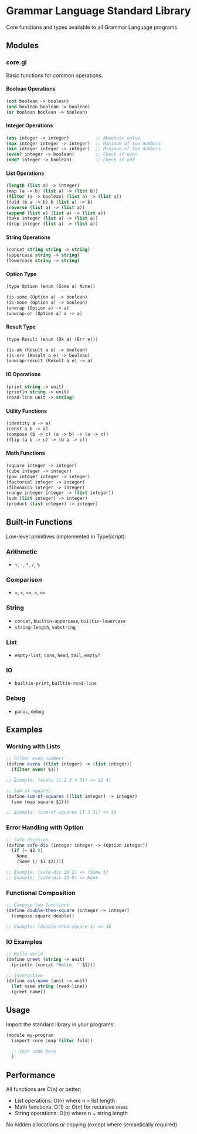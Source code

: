 # Grammar Language Standard Library

Core functions and types available to all Grammar Language programs.

## Modules

### core.gl

Basic functions for common operations.

#### Boolean Operations

```scheme
(not boolean -> boolean)
(and boolean boolean -> boolean)
(or boolean boolean -> boolean)
```

#### Integer Operations

```scheme
(abs integer -> integer)          ;; Absolute value
(max integer integer -> integer)  ;; Maximum of two numbers
(min integer integer -> integer)  ;; Minimum of two numbers
(even? integer -> boolean)        ;; Check if even
(odd? integer -> boolean)         ;; Check if odd
```

#### List Operations

```scheme
(length (list a) -> integer)
(map (a -> b) (list a) -> (list b))
(filter (a -> boolean) (list a) -> (list a))
(fold (b a -> b) b (list a) -> b)
(reverse (list a) -> (list a))
(append (list a) (list a) -> (list a))
(take integer (list a) -> (list a))
(drop integer (list a) -> (list a))
```

#### String Operations

```scheme
(concat string string -> string)
(uppercase string -> string)
(lowercase string -> string)
```

#### Option Type

```scheme
(type Option (enum (Some a) None))

(is-some (Option a) -> boolean)
(is-none (Option a) -> boolean)
(unwrap (Option a) -> a)
(unwrap-or (Option a) a -> a)
```

#### Result Type

```scheme
(type Result (enum (Ok a) (Err e)))

(is-ok (Result a e) -> boolean)
(is-err (Result a e) -> boolean)
(unwrap-result (Result a e) -> a)
```

#### IO Operations

```scheme
(print string -> unit)
(println string -> unit)
(read-line unit -> string)
```

#### Utility Functions

```scheme
(identity a -> a)
(const a b -> a)
(compose (b -> c) (a -> b) -> (a -> c))
(flip (a b -> c) -> (b a -> c))
```

#### Math Functions

```scheme
(square integer -> integer)
(cube integer -> integer)
(pow integer integer -> integer)
(factorial integer -> integer)
(fibonacci integer -> integer)
(range integer integer -> (list integer))
(sum (list integer) -> integer)
(product (list integer) -> integer)
```

## Built-in Functions

Low-level primitives (implemented in TypeScript):

### Arithmetic
- `+`, `-`, `*`, `/`, `%`

### Comparison
- `=`, `<`, `<=`, `>`, `>=`

### String
- `concat`, `builtin-uppercase`, `builtin-lowercase`
- `string-length`, `substring`

### List
- `empty-list`, `cons`, `head`, `tail`, `empty?`

### IO
- `builtin-print`, `builtin-read-line`

### Debug
- `panic`, `debug`

## Examples

### Working with Lists

```scheme
;; Filter even numbers
(define evens ((list integer) -> (list integer))
  (filter even? $1))

;; Example: (evens [1 2 3 4 5]) => [2 4]

;; Sum of squares
(define sum-of-squares ((list integer) -> integer)
  (sum (map square $1)))

;; Example: (sum-of-squares [1 2 3]) => 14
```

### Error Handling with Option

```scheme
;; Safe division
(define safe-div (integer integer -> (Option integer))
  (if (= $2 0)
    None
    (Some (/ $1 $2))))

;; Example: (safe-div 10 2) => (Some 5)
;; Example: (safe-div 10 0) => None
```

### Functional Composition

```scheme
;; Compose two functions
(define double-then-square (integer -> integer)
  (compose square double))

;; Example: (double-then-square 3) => 36
```

### IO Examples

```scheme
;; Hello world
(define greet (string -> unit)
  (println (concat "Hello, " $1)))

;; Interactive
(define ask-name (unit -> unit)
  (let name string (read-line))
  (greet name))
```

## Usage

Import the standard library in your programs:

```scheme
(module my-program
  (import core [map filter fold])

  ;; Your code here
  )
```

## Performance

All functions are O(n) or better:
- List operations: O(n) where n = list length
- Math functions: O(1) or O(n) for recursive ones
- String operations: O(n) where n = string length

No hidden allocations or copying (except where semantically required).
